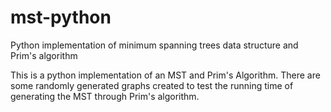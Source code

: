 # mst-python
Python implementation of minimum spanning trees data structure and Prim's algorithm

This is a python implementation of an MST and Prim's Algorithm. There are some randomly generated graphs created to test the running time of generating the MST through Prim's algorithm.
